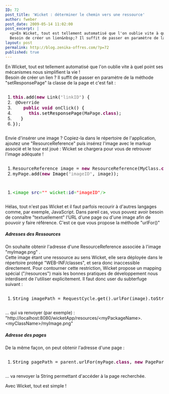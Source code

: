 ```yaml
---
ID: 72
post_title: 'Wicket : déterminer le chemin vers une ressource'
author: fweber
post_date: 2009-05-14 11:02:00
post_excerpt: |
  <p>En Wicket, tout est tellement automatisé que l'on oublie vite à quel point ses mécanismes nous simplifient la vie !<br />
  Besoin de créer un lien&nbsp;? Il suffit de passer en paramètre de la méthode "setResponsePage" la classe de la page et c'est fait&nbsp;:</p> <pre class="java code java" style="font-family:inherit"><ol><li style="font-weight: normal;"><div style="font-family: monospace; font-weight: normal; font-style: normal; margin:0; padding:0; background:inherit;"><span style="color: #7F0055; font-weight: bold;">this</span>.<span style="color: #000000;">add</span><span style="color: #000000;">&#40;</span><span style="color: #7F0055; font-weight: bold;">new</span> Link<span style="color: #000000;">&#40;</span><span style="color: #888888;">&quot;linkID&quot;</span><span style="color: #000000;">&#41;</span> <span style="color: #000000;">&#123;</span></div></li><li style="font-weight: normal;"><div style="font-family: monospace; font-weight: normal; font-style: normal; margin:0; padding:0; background:inherit;">	@Override</div></li><li style="font-weight: normal;"><div style="font-family: monospace; font-weight: normal; font-style: normal; margin:0; padding:0; background:inherit;">	<span style="color: #7F0055; font-weight: bold;">public</span> <span style="color: #7F0055; font-weight: bold;">void</span> onClick<span style="color: #000000;">&#40;</span><span style="color: #000000;">&#41;</span> <span style="color: #000000;">&#123;</span></div></li><li style="font-weight: normal;"><div style="font-family: monospace; font-weight: normal; font-style: normal; margin:0; padding:0; background:inherit;">		<span style="color: #7F0055; font-weight: bold;">this</span>.<span style="color: #000000;">setResponsePage</span><span style="color: #000000;">&#40;</span>MaPage.<span style="color: #7F0055; font-weight: bold;">class</span><span style="color: #000000;">&#41;</span>;</div></li><li style="font-weight: normal;"><div style="font-family: monospace; font-weight: normal; font-style: normal; margin:0; padding:0; background:inherit;">	<span style="color: #000000;">&#125;</span></div></li><li style="font-weight: normal;"><div style="font-family: monospace; font-weight: normal; font-style: normal; margin:0; padding:0; background:inherit;"><span style="color: #000000;">&#125;</span><span style="color: #000000;">&#41;</span>;</div></li></ol></pre>
layout: post
permalink: http://blog.zenika-offres.com/?p=72
published: true
---
```

<p>En Wicket, tout est tellement automatisé que l'on oublie vite à quel point ses mécanismes nous simplifient la vie !<br />
Besoin de créer un lien&nbsp;? Il suffit de passer en paramètre de la méthode "setResponsePage" la classe de la page et c'est fait&nbsp;:</p> <pre class="java code java" style="font-family:inherit"><ol><li style="font-weight: normal;"><div style="font-family: monospace; font-weight: normal; font-style: normal; margin:0; padding:0; background:inherit;"><span style="color: #7F0055; font-weight: bold;">this</span>.<span style="color: #000000;">add</span><span style="color: #000000;">&#40;</span><span style="color: #7F0055; font-weight: bold;">new</span> Link<span style="color: #000000;">&#40;</span><span style="color: #888888;">&quot;linkID&quot;</span><span style="color: #000000;">&#41;</span> <span style="color: #000000;">&#123;</span></div></li><li style="font-weight: normal;"><div style="font-family: monospace; font-weight: normal; font-style: normal; margin:0; padding:0; background:inherit;">	@Override</div></li><li style="font-weight: normal;"><div style="font-family: monospace; font-weight: normal; font-style: normal; margin:0; padding:0; background:inherit;">	<span style="color: #7F0055; font-weight: bold;">public</span> <span style="color: #7F0055; font-weight: bold;">void</span> onClick<span style="color: #000000;">&#40;</span><span style="color: #000000;">&#41;</span> <span style="color: #000000;">&#123;</span></div></li><li style="font-weight: normal;"><div style="font-family: monospace; font-weight: normal; font-style: normal; margin:0; padding:0; background:inherit;">		<span style="color: #7F0055; font-weight: bold;">this</span>.<span style="color: #000000;">setResponsePage</span><span style="color: #000000;">&#40;</span>MaPage.<span style="color: #7F0055; font-weight: bold;">class</span><span style="color: #000000;">&#41;</span>;</div></li><li style="font-weight: normal;"><div style="font-family: monospace; font-weight: normal; font-style: normal; margin:0; padding:0; background:inherit;">	<span style="color: #000000;">&#125;</span></div></li><li style="font-weight: normal;"><div style="font-family: monospace; font-weight: normal; font-style: normal; margin:0; padding:0; background:inherit;"><span style="color: #000000;">&#125;</span><span style="color: #000000;">&#41;</span>;</div></li></ol></pre>
<!--more-->
<p>Envie d'insérer une image&nbsp;? Copiez-la dans le répertoire de l'application, ajoutez une "ResourceReference" puis insérez l'image avec le markup associé et le tour est joué&nbsp;: Wicket se chargera pour vous de retrouver l'image adéquate&nbsp;!</p> <pre class="java code java" style="font-family:inherit"><ol><li style="font-weight: normal;"><div style="font-family: monospace; font-weight: normal; font-style: normal; margin:0; padding:0; background:inherit;">ResourceReference image = <span style="color: #7F0055; font-weight: bold;">new</span> ResourceReference<span style="color: #000000;">&#40;</span>MyClass.<span style="color: #7F0055; font-weight: bold;">class</span>, <span style="color: #888888;">&quot;myImage.png&quot;</span><span style="color: #000000;">&#41;</span>;</div></li><li style="font-weight: normal;"><div style="font-family: monospace; font-weight: normal; font-style: normal; margin:0; padding:0; background:inherit;">myPage.<span style="color: #000000;">add</span><span style="color: #000000;">&#40;</span><span style="color: #7F0055; font-weight: bold;">new</span> <span style="color: #000000;">Image</span><span style="color: #000000;">&#40;</span><span style="color: #888888;">&quot;imageID&quot;</span>, image<span style="color: #000000;">&#41;</span><span style="color: #000000;">&#41;</span>;</div></li></ol></pre> <pre class="html code html" style="font-family:inherit"><ol><li style="font-weight: normal;"><div style="font-family: monospace; font-weight: normal; font-style: normal; margin:0; padding:0; background:inherit;"><span style="color: #009900;">&lt;image <span style="color: #000066;">src</span><span style="color: #66cc66;">=</span><span style="color: #ff0000;">&quot;&quot;</span> wicket:<span style="color: #000066;">id</span><span style="color: #66cc66;">=</span><span style="color: #ff0000;">&quot;imageID&quot;</span><span style="color: #66cc66;">/</span>&gt;</span></div></li></ol></pre> <p>Hélas, tout n'est pas Wicket et il faut parfois recourir à d'autres langages comme, par exemple, JavaScript. Dans pareil cas, vous pouvez avoir besoin de connaître "textuellement" l'URL d'une page ou d'une image afin de pouvoir y faire référence. C'est ce que vous propose la méthode "urlFor()"</p> <h5>Adresses des Ressources</h5> <p>On souhaite obtenir l'adresse d'une ResourceReference associée à l'image "myImage.png" .<br />
Cette image étant une ressource au sens Wicket, elle sera déployée dans le répertoire protégé "WEB-INF/classes", et sera donc inaccessible directement. Pour contourner cette restriction, Wicket propose un mapping spécial ("/resources") mais les bonnes pratiques de développement nous interdisent de l'utiliser explicitement. Il faut donc user du subterfuge suivant&nbsp;:</p> <pre class="java code java" style="font-family:inherit"><ol><li style="font-weight: normal;"><div style="font-family: monospace; font-weight: normal; font-style: normal; margin:0; padding:0; background:inherit;"><span style="color: #000000;">String</span> imagePath = RequestCycle.<span style="color: #000000;">get</span><span style="color: #000000;">&#40;</span><span style="color: #000000;">&#41;</span>.<span style="color: #000000;">urlFor</span><span style="color: #000000;">&#40;</span>image<span style="color: #000000;">&#41;</span>.<span style="color: #000000;">toString</span><span style="color: #000000;">&#40;</span><span style="color: #000000;">&#41;</span>;</div></li></ol></pre> <p>... qui va renvoyer (par exemple)&nbsp;: "http://localhost:8080/wicketApp/resources/&lt;myPackageName&gt;.&lt;myClassName&gt;/myImage.png"</p> <h5>Adresse des pages</h5> <p>De la même façon, on peut obtenir l'adresse d'une page&nbsp;:</p> <pre class="java code java" style="font-family:inherit"><ol><li style="font-weight: normal;"><div style="font-family: monospace; font-weight: normal; font-style: normal; margin:0; padding:0; background:inherit;"><span style="color: #000000;">String</span> pagePath = parent.<span style="color: #000000;">urlFor</span><span style="color: #000000;">&#40;</span>myPage.<span style="color: #7F0055; font-weight: bold;">class</span>, <span style="color: #7F0055; font-weight: bold;">new</span> PageParameters<span style="color: #000000;">&#40;</span><span style="color: #000000;">&#41;</span><span style="color: #000000;">&#41;</span>.<span style="color: #000000;">toString</span><span style="color: #000000;">&#40;</span><span style="color: #000000;">&#41;</span>;</div></li></ol></pre> <p>... va renvoyer la String permettant d'accéder à la page recherchée.</p> <p>Avec Wicket, tout est simple&nbsp;!</p>